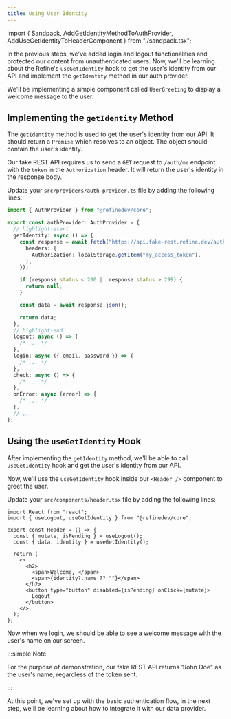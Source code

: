```yaml
---
title: Using User Identity
---
```


import { Sandpack, AddGetIdentityMethodToAuthProvider, AddUseGetIdentityToHeaderComponent } from "./sandpack.tsx";

<Sandpack>

In the previous steps, we've added login and logout functionalities and protected our content from unauthenticated users. Now, we'll be learning about the Refine's `useGetIdentity` hook to get the user's identity from our API and implement the `getIdentity` method in our auth provider.

We'll be implementing a simple component called `UserGreeting` to display a welcome message to the user.

## Implementing the `getIdentity` Method

The `getIdentity` method is used to get the user's identity from our API. It should return a `Promise` which resolves to an object. The object should contain the user's identity.

Our fake REST API requires us to send a `GET` request to `/auth/me` endpoint with the `token` in the `Authorization` header. It will return the user's identity in the response body.

Update your `src/providers/auth-provider.ts` file by adding the following lines:

```ts title="src/providers/auth-provider.ts"
import { AuthProvider } from "@refinedev/core";

export const authProvider: AuthProvider = {
  // highlight-start
  getIdentity: async () => {
    const response = await fetch("https://api.fake-rest.refine.dev/auth/me", {
      headers: {
        Authorization: localStorage.getItem("my_access_token"),
      },
    });

    if (response.status < 200 || response.status > 299) {
      return null;
    }

    const data = await response.json();

    return data;
  },
  // highlight-end
  logout: async () => {
    /* ... */
  },
  login: async ({ email, password }) => {
    /* ... */
  },
  check: async () => {
    /* ... */
  },
  onError: async (error) => {
    /* ... */
  },
  // ...
};
```

<AddGetIdentityMethodToAuthProvider />

## Using the `useGetIdentity` Hook

After implementing the `getIdentity` method, we'll be able to call `useGetIdentity` hook and get the user's identity from our API.

Now, we'll use the `useGetIdentity` hook inside our `<Header />` component to greet the user.

Update your `src/components/header.tsx` file by adding the following lines:

```tsx title="src/components/header.tsx"
import React from "react";
import { useLogout, useGetIdentity } from "@refinedev/core";

export const Header = () => {
  const { mutate, isPending } = useLogout();
  const { data: identity } = useGetIdentity();

  return (
    <>
      <h2>
        <span>Welcome, </span>
        <span>{identity?.name ?? ""}</span>
      </h2>
      <button type="button" disabled={isPending} onClick={mutate}>
        Logout
      </button>
    </>
  );
};
```

<AddUseGetIdentityToHeaderComponent />

Now when we login, we should be able to see a welcome message with the user's name on our screen.

:::simple Note

For the purpose of demonstration, our fake REST API returns "John Doe" as the user's name, regardless of the token sent.

:::

At this point, we've set up with the basic authentication flow, in the next step, we'll be learning about how to integrate it with our data provider.

</Sandpack>
